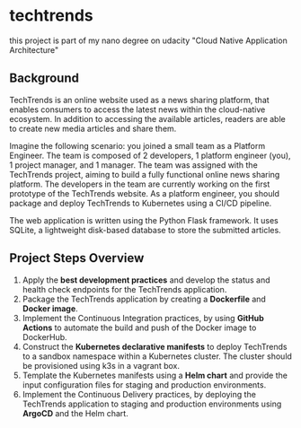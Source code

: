# techtrends
this project is part of my nano degree on udacity "Cloud Native Application Architecture"

## Background
TechTrends is an online website used as a news sharing platform, that enables consumers to access the latest news within the cloud-native ecosystem. In addition to accessing the available articles, readers are able to create new media articles and share them.

Imagine the following scenario: you joined a small team as a Platform Engineer. The team is composed of 2 developers, 1 platform engineer (you), 1 project manager, and 1 manager. The team was assigned with the TechTrends project, aiming to build a fully functional online news sharing platform. The developers in the team are currently working on the first prototype of the TechTrends website. As a platform engineer, you should package and deploy TechTrends to Kubernetes using a CI/CD pipeline.

The web application is written using the Python Flask framework. It uses SQLite, a lightweight disk-based database to store the submitted articles.


## Project Steps Overview
1. Apply the **best development practices** and develop the status and health check endpoints for the TechTrends application.
2. Package the TechTrends application by creating a **Dockerfile** and **Docker image**.
3. Implement the Continuous Integration practices, by using **GitHub Actions** to automate the build and push of the Docker image to DockerHub.
4. Construct the **Kubernetes declarative manifests** to deploy TechTrends to a sandbox namespace within a Kubernetes cluster. The cluster should be provisioned using k3s in a vagrant box.
5. Template the Kubernetes manifests using a **Helm chart** and provide the input configuration files for staging and production environments.
6. Implement the Continuous Delivery practices, by deploying the TechTrends application to staging and production environments using **ArgoCD** and the Helm chart.
